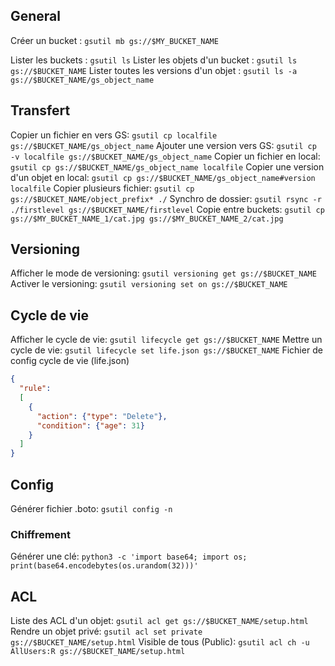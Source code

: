 
## General

Créer un bucket : `gsutil mb gs://$MY_BUCKET_NAME`

Lister les buckets : `gsutil ls`
Lister les objets d'un bucket : `gsutil ls gs://$BUCKET_NAME`
Lister toutes les versions d'un objet : `gsutil ls -a gs://$BUCKET_NAME/gs_object_name`

## Transfert
Copier un fichier en vers GS: `gsutil cp localfile gs://$BUCKET_NAME/gs_object_name`
Ajouter une version vers GS: `gsutil cp -v localfile gs://$BUCKET_NAME/gs_object_name`
Copier un fichier en local: `gsutil cp gs://$BUCKET_NAME/gs_object_name localfile`
Copier une version d'un objet en local: `gsutil cp gs://$BUCKET_NAME/gs_object_name#version localfile`
Copier plusieurs fichier: `gsutil cp gs://$BUCKET_NAME/object_prefix* ./`
Synchro de dossier: `gsutil rsync -r ./firstlevel gs://$BUCKET_NAME/firstlevel`
Copie entre buckets: `gsutil cp gs://$MY_BUCKET_NAME_1/cat.jpg gs://$MY_BUCKET_NAME_2/cat.jpg`

## Versioning
Afficher le mode de versioning: `gsutil versioning get gs://$BUCKET_NAME`
Activer le versioning: `gsutil versioning set on gs://$BUCKET_NAME`

## Cycle de vie
Afficher le cycle de vie: `gsutil lifecycle get gs://$BUCKET_NAME`
Mettre un cycle de vie: `gsutil lifecycle set life.json gs://$BUCKET_NAME`
Fichier de config cycle de vie (life.json)
```json
{
  "rule":
  [
    {
      "action": {"type": "Delete"},
      "condition": {"age": 31}
    }
  ]
}
```

## Config
Générer fichier .boto: `gsutil config -n`

### Chiffrement
Générer une clé: `python3 -c 'import base64; import os; print(base64.encodebytes(os.urandom(32)))'`

## ACL 
Liste des ACL d'un objet: `gsutil acl get gs://$BUCKET_NAME/setup.html`
Rendre un objet privé: `gsutil acl set private gs://$BUCKET_NAME/setup.html`
Visible de tous (Public): `gsutil acl ch -u AllUsers:R gs://$BUCKET_NAME/setup.html`
